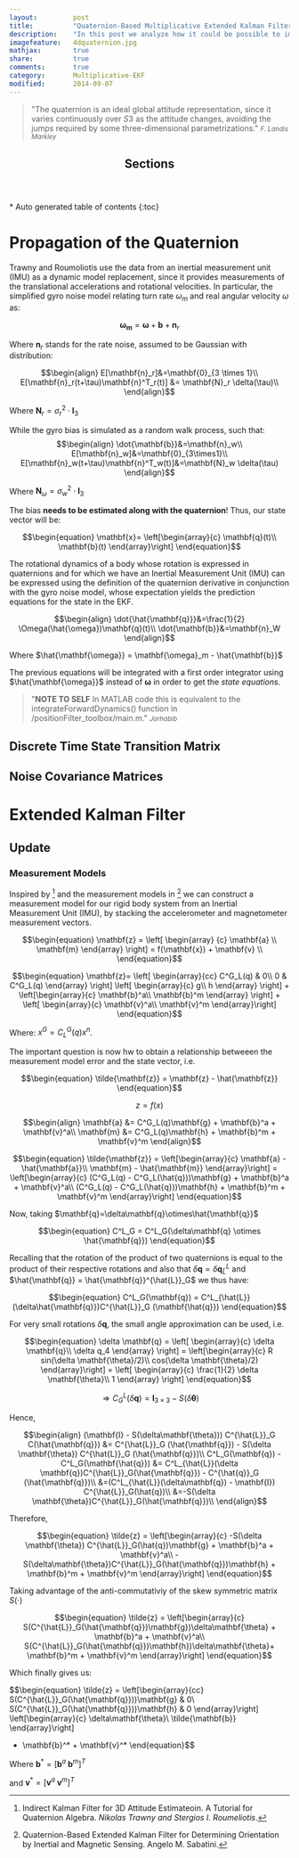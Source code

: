 ```yaml
---
layout: 		post
title:  		"Quaternion-Based Multiplicative Extended Kalman Filter"
description:    "In this post we analyze how it could be possible to implement a multiplicative quaternion-based Extended Kalman Filter to determine the orientation of a rigid body system."
imagefeature: 	4dquaternion.jpg
mathjax: 		true
share: 			true
comments: 		true
category: 		Multiplicative-EKF
modified: 		2014-09-07
---
```


>&quot;The quaternion is an ideal global attitude representation, since it varies continuously over $S3$ as the attitude changes, avoiding the jumps required by some three-dimensional parametrizations.&quot;
><small><cite title="F. Landis Markley">F. Landis Markley</cite></small>

<section>
  <header>
    <h1 >Sections</h1>
  </header>
<div id="drawer" markdown="1">
*  Auto generated table of contents
{:toc}
</div>
</section>


# Propagation of the Quaternion

Trawny and Roumoliotis use the data from an inertial measurement unit (IMU) as a dynamic model replacement, since it provides measurements of the translational accelerations and rotational velocities. In particular, the simplified gyro noise model relating turn rate $\omega_m$ and real angular velocity $\omega$ as:

$$\mathbf{\omega_m} = \mathbf{\omega} + \mathbf{b} + \mathbf{n}_r \label{gyromodel}$$

Where $\mathbf{n}_r$ stands for the rate noise, assumed to be Gaussian with distribution:

$$\begin{align}
E[\mathbf{n}_r]&=\mathbf{0}_{3 \times 1}\\
E[\mathbf{n}_r(t+\tau)\mathbf{n}^T_r(t)] &= \mathbf{N}_r \delta(\tau)\\
\end{align}$$


Where $\mathbf{N}_r=\sigma^2_r \cdot \mathbf{I}_3$

While the gyro bias is simulated as a random walk process, such that:
$$\begin{align}
\dot{\mathbf{b}}&=\mathbf{n}_w\\
E[\mathbf{n}_w]&=\mathbf{0}_{3\times1}\\
E[\mathbf{n}_w(t+\tau)\mathbf{n}^T_w(t)]&=\mathbf{N}_w \delta(\tau)
\end{align}$$

Where $\mathbf{N}_{\omega}=\sigma^2_w \cdot \mathbf{I}_3$

The bias **needs to be estimated along with the quaternion**! Thus, our state vector will be:

$$\begin{equation}
	\mathbf{x}= \left[\begin{array}{c}
	\mathbf{q}(t)\\
	\mathbf{b}(t)
	\end{array}\right]
\end{equation}$$


The rotational dynamics of a body whose rotation is expressed in quaternions and for which we have an Inertial Measurement Unit (IMU) can be expressed using the definition of the quaternion derivative in conjunction with the gyro noise model, whose expectation yields the prediction equations for the state in the EKF.

$$\begin{align}
\dot{\hat{\mathbf{q}}}&=\frac{1}{2} \Omega(\hat{\omega})\mathbf{q}(t)\\
\dot{\mathbf{b}}&=\mathbf{n}_W
\end{align}$$

Where $\hat{\mathbf{\omega}} = \mathbf{\omega}_m - \hat{\mathbf{b}}$

The previous equations will be integrated with a first order integrator using $\hat{\mathbf{\omega}}$ instead of $\mathbf{\omega}$ in order to get the *state equations*.


>&quot;**NOTE TO SELF** In MATLAB code this is equivalent to the integrateForwardDynamics() function in /positionFilter_toolbox/main.m.&quot;
><small><cite title="Jorhabib">Jorhabib</cite></small>


## Discrete Time State Transition Matrix

## Noise Covariance Matrices

# Extended Kalman Filter

## Update

### Measurement Models

Inspired by [^1] and the measurement models in [^2] we can construct a measurement model for our rigid body system from an Inertial Measurement Unit (IMU), by stacking the accelerometer and magnetometer measurement vectors.

$$\begin{equation}
\mathbf{z} = \left[ \begin{array} {c} 
\mathbf{a} \\
\mathbf{m}
\end{array} \right] 
= f(\mathbf{x}) + \mathbf{v} \\
\end{equation}$$


$$\begin{equation}
\mathbf{z}= \left[ \begin{array}{cc}
C^G_L(q) & 0\\
0        & C^G_L(q)
\end{array} \right] 
\left[ \begin{array}{c}
g\\
h
\end{array} \right] + 
\left[\begin{array}{c}
\mathbf{b}^a\\
\mathbf{b}^m
\end{array} \right] +
\left[ \begin{array}{c}
\mathbf{v}^a\\
\mathbf{v}^m
\end{array}\right]
\end{equation}$$

Where: $x^G = C^G_L(q)x^n$.

The important question is now hw to obtain a relationship betweeen the measurement model error and the state vector, i.e.

$$\begin{equation}
\tilde{\mathbf{z}} = \mathbf{z} - \hat{\mathbf{z}}
\end{equation}$$

$$\begin{equation}
z = f(x)
\end{equation}$$

$$\begin{align}
\mathbf{a} &= C^G_L(q)\mathbf{g} + \mathbf{b}^a + \mathbf{v}^a\\
\mathbf{m} &= C^G_L(q)\mathbf{h} + \mathbf{b}^m + \mathbf{v}^m
\end{align}$$

$$\begin{equation}
\tilde{\mathbf{z}} =
\left[\begin{array}{c}
\mathbf{a} - \hat{\mathbf{a}}\\
\mathbf{m} - \hat{\mathbf{m}}
\end{array}\right] =
\left[\begin{array}{c}
(C^G_L(q) - C^G_L(\hat{q}))\mathbf{g} + \mathbf{b}^a + \mathbf{v}^a\\
(C^G_L(q) - C^G_L(\hat{q}))\mathbf{h} + \mathbf{b}^m + \mathbf{v}^m
\end{array}\right]
\end{equation}$$

Now, taking $\mathbf{q}=\delta\mathbf{q}\otimes\hat{\mathbf{q}}$

$$\begin{equation}
C^L_G = C^L_G(\delta\mathbf{q} \otimes \hat{\mathbf{q}})
\end{equation}$$

Recalling that the rotation of the product of two quaternions is equal to the product of their respective rotations and also that $\delta\mathbf{q}= \delta\mathbf{q}^L_{\hat{L}}$ and $\hat{\mathbf{q}} = \hat{\mathbf{q}}^{\hat{L}}_G$ we thus have:

$$\begin{equation}
C^L_G(\mathbf{q}) = C^L_{\hat{L}}(\delta\hat{\mathbf{q}})C^{\hat{L}}_G (\mathbf{\hat{q}})
\end{equation}$$

For very small rotations $\delta\mathbf{q}$, the small angle approximation can be used, i.e.

$$\begin{equation}
\delta \mathbf{q} = 
\left[ \begin{array}{c}
\delta \mathbf{q}\\
\delta q_4
\end{array} \right]
= \left[\begin{array}{c}
R sin(\delta \mathbf{\theta}/2)\\
cos(\delta \mathbf{\theta}/2)
\end{array}\right]
= \left[ \begin{array}{c}
\frac{1}{2} \delta \mathbf{\theta}\\
1
\end{array} \right]
\end{equation}$$


$$\begin{equation}
\Rightarrow C^L_G(\delta \mathbf{q}) = \mathbf{I}_{3\times3} - S(\delta \mathbf{\theta})
\end{equation}$$

Hence,

$$\begin{align}
(\mathbf{I} - S(\delta\mathbf{\theta})) C^{\hat{L}}_G C(\hat{\mathbf{q}}) &= C^{\hat{L}}_G (\hat{\mathbf{q}}) - S(\delta \mathbf{\theta}) C^{\hat{L}}_G (\hat{\mathbf{q}})\\
C^L_G(\mathbf{q}) - C^L_G(\mathbf{\hat{q}}) &= C^L_{\hat{L}}(\delta \mathbf{q})C^{\hat{L}}_G(\hat{\mathbf{q}}) - C^{\hat{q}}_G (\hat{\mathbf{q}})\\
&=(C^L_{\hat{L}}(\delta\mathbf{q}) - \mathbf{I}) C^{\hat{L}}_G(\hat{q})\\
&=-S(\delta \mathbf{\theta})C^{\hat{L}}_G(\hat{\mathbf{q}})\\
\end{align}$$

Therefore,

$$\begin{equation}
\tilde{z} = \left[\begin{array}{c}
-S(\delta \mathbf{\theta}) C^{\hat{L}}_G(\hat{q})\mathbf{g} + \mathbf{b}^a + \mathbf{v}^a\\
-S(\delta\mathbf{\theta})C^{\hat{L}}_G(\hat{\mathbf{q}})\mathbf{h} + \mathbf{b}^m + \mathbf{v}^m
\end{array}\right]
\end{equation}$$

Taking advantage of the anti-commutativiy of the skew symmetric matrix $S(\cdot)$

$$\begin{equation}
\tilde{z} = \left[\begin{array}{c}
S(C^{\hat{L}}_G(\hat{\mathbf{q}})\mathbf{g})\delta\mathbf{\theta} + \mathbf{b}^a + \mathbf{v}^a\\
S(C^{\hat{L}}_G(\hat{\mathbf{q}})\mathbf{h})\delta\mathbf{\theta}+ \mathbf{b}^m + \mathbf{v}^m
\end{array}\right]
\end{equation}$$

Which finally gives us:

$$\begin{equation}
\tilde{z} = 
\left[\begin{array}{cc}
S(C^{\hat{L}}_G(\hat{\mathbf{q}}))\mathbf{g} & 0\\
S(C^{\hat{L}}_G(\hat{\mathbf{q}}))\mathbf{h} & 0
\end{array}\right]
\left[\begin{array}{c}
\delta\mathbf{\theta}\\
\tilde{\mathbf{b}}
\end{array}\right]
+ \mathbf{b}^* + \mathbf{v}^*
\end{equation}$$

Where $\mathbf{b}^*= [\mathbf{b}^a \; \mathbf{b}^m]^T$

and   $\mathbf{v}^*= [\mathbf{v}^a \; \mathbf{v}^m]^T$

[^1]: Indirect Kalman Filter for 3D Attitude Estimateoin. A Tutorial for Quaternion Algebra. *Nikolas Trawny and Stergios I. Roumeliotis*.

[^2]: Quaternion-Based Extended Kalman Filter for Determining Orientation by Inertial and Magnetic Sensing. Angelo M. Sabatini. 
